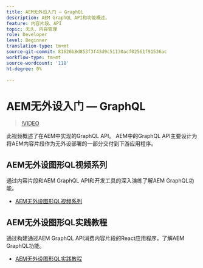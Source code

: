 ```yaml
---
title: AEM无外设入门 — GraphQL
description: AEM GraphQL API和功能概述。
feature: 内容片段、API
topic: 无头、内容管理
role: Developer
level: Beginner
translation-type: tm+mt
source-git-commit: 81626b8d853f3f43d9c51130acf02561f91536ac
workflow-type: tm+mt
source-wordcount: '118'
ht-degree: 0%

---
```



# AEM无外设入门 — GraphQL

>[!VIDEO](https://video.tv.adobe.com/v/328618/?quality=12&learn=on)

此视频概述了在AEM中实现的GraphQL API。 AEM中的GraphQL API主要设计为将AEM内容片段作为无外设部署的一部分交付到下游应用程序。

## AEM无外设图形QL视频系列

通过内容片段和AEM GraphQL API和开发工具的深入演练了解AEM GraphQL功能。

+ [AEM无外设图形QL视频系列](./video-series/modeling-basics.md)

## AEM无外设图形QL实践教程

通过构建通过AEM GraphQL API消费内容片段的React应用程序，了解AEM GraphQL功能。

+ [AEM无外设图形QL实践教程](./multi-step/overview.md)